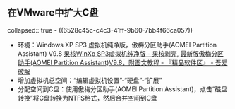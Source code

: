 ## 在VMware中扩大C盘
collapsed:: true
	- ((6528c45c-c4c3-41ff-9b60-7bb4f66ca057))
- 环境：Windows XP SP3 虚拟机纯净版，傲梅分区助手(AOMEI Partition Assistant) V9.8 [果核WinXp SP3虚拟机纯净版 - 果核剥壳](https://www.ghxi.com/ghxpxnj.html), [最新版傲梅分区助手(AOMEI Partition Assistant)V9.8，附图文教程 - 『精品软件区』 - 吾爱破解](https://www.52pojie.cn/thread-1755292-1-1.html)
- 增加虚拟机总空间：“编辑虚拟机设置”-“硬盘”-“扩展”
- 分配空间到C盘：使用傲梅分区助手(AOMEI Partition Assistant)，点击“磁盘转换”将C盘转换为NTFS格式，然后合并空间到C盘